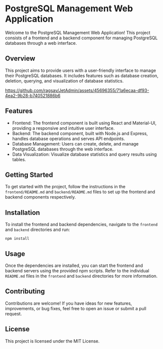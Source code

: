 PostgreSQL Management Web Application
=====================================

Welcome to the PostgreSQL Management Web Application! This project consists of a frontend and a backend component for managing PostgreSQL databases through a web interface.

Overview
--------

This project aims to provide users with a user-friendly interface to manage their PostgreSQL databases. It includes features such as database creation, deletion, querying, and visualization of database statistics.


https://github.com/ragsav/JetAdmin/assets/45696355/71a6ecaa-df93-4ea2-9b28-b740521886b6


Features
--------

-   Frontend: The frontend component is built using React and Material-UI, providing a responsive and intuitive user interface.
-   Backend: The backend component, built with Node.js and Express, handles database operations and serves API endpoints.
-   Database Management: Users can create, delete, and manage PostgreSQL databases through the web interface.
-   Data Visualization: Visualize database statistics and query results using tables.

Getting Started
---------------

To get started with the project, follow the instructions in the `frontend/README.md` and `backend/README.md` files to set up the frontend and backend components respectively.

Installation
------------

To install the frontend and backend dependencies, navigate to the `frontend` and `backend` directories and run:


`npm install`

Usage
-----

Once the dependencies are installed, you can start the frontend and backend servers using the provided npm scripts. Refer to the individual `README.md` files in the `frontend` and `backend` directories for more information.

Contributing
------------

Contributions are welcome! If you have ideas for new features, improvements, or bug fixes, feel free to open an issue or submit a pull request.

License
-------

This project is licensed under the MIT License.